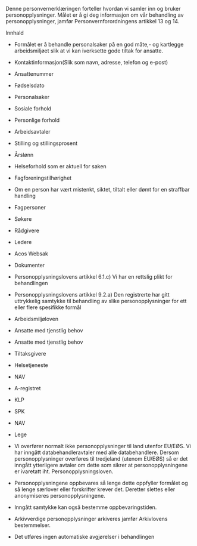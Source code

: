 <!-- title: Arbeidsmiljøkartlegginger -->


  

Denne personvernerklæringen forteller hvordan vi samler inn og bruker personopplysninger. Målet er å gi deg informasjon om vår behandling av personopplysninger, jamfør Personvernforordningens artikkel 13 og 14.

  

Innhald

*   Formålet er å behandle personalsaker på en god måte,- og kartlegge arbeidsmiljøet slik at vi kan iverksette gode tiltak for ansatte.  
    
*   Kontaktinformasjon(Slik som navn, adresse, telefon og e-post)  
    
*   Ansattenummer  
    
*   Fødselsdato  
    
*   Personalsaker  
    
*   Sosiale forhold  
    
*   Personlige forhold  
    
*   Arbeidsavtaler  
    
*   Stilling og stillingsprosent  
    
*   Årslønn  
    
*   Helseforhold som er aktuell for saken  
    
*   Fagforeningstilhørighet  
    
*   Om en person har vært mistenkt, siktet, tiltalt eller dømt for en straffbar handling  
    
*   Fagpersoner  
    
*   Søkere  
    
*   Rådgivere  
    
*   Ledere  
    
*   Acos Websak  
    
*   Dokumenter  
    
*   Personopplysningslovens artikkel 6.1.c) Vi har en rettslig plikt for behandlingen  
    
*   Personopplysningslovens artikkel 9.2.a) Den registrerte har gitt uttrykkelig samtykke til behandling av slike personopplysninger for ett eller flere spesifikke formål  
    
*   Arbeidsmiljøloven  
    
*   Ansatte med tjenstlig behov  
    
*   Ansatte med tjenstlig behov  
    
*   Tiltaksgivere  
    
*   Helsetjeneste  
    
*   NAV  
    
*   A-registret  
    
*   KLP  
    
*   SPK  
    
*   NAV  
    
*   Lege  
    
*   Vi overfører normalt ikke personopplysninger til land utenfor EU/EØS. Vi har inngått databehandleravtaler med alle databehandlere. Dersom personopplysninger overføres til tredjeland (utenom EU/EØS) så er det inngått ytterligere avtaler om dette som sikrer at personopplysningene er ivaretatt iht. Personopplysningsloven.  
    
*   Personopplysningene oppbevares så lenge dette oppfyller formålet og så lenge særlover eller forskrifter krever det. Deretter slettes eller anonymiseres personopplysningene.  
    
*   Inngått samtykke kan også bestemme oppbevaringstiden.  
    
*   Arkivverdige personopplysninger arkiveres jamfør Arkivlovens bestemmelser.  
    
*   Det utføres ingen automatiske avgjørelser i behandlingen